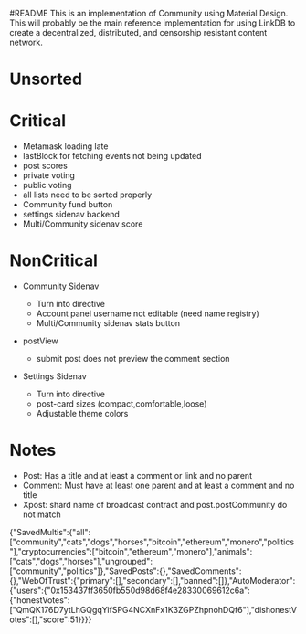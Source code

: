 #README
This is an implementation of Community using Material Design. This will probably be the main reference implementation for using LinkDB to create a decentralized, distributed, and censorship resistant content network.


Unsorted
========




Critical
========
- Metamask loading late
- lastBlock for fetching events not being updated
- post scores
- private voting
- public voting
- all lists need to be sorted properly
- Community fund button
- settings sidenav backend
- Multi/Community sidenav score


NonCritical
===========
- Community Sidenav
    - Turn into directive
    - Account panel username not editable (need name registry)
    - Multi/Community sidenav stats button
    
- postView
    - submit post does not preview the comment section

- Settings Sidenav
    - Turn into directive
    - post-card sizes (compact,comfortable,loose)
    - Adjustable theme colors
    
    
Notes
=====
- Post: Has a title and at least a comment or link and no parent
- Comment: Must have at least one parent and at least a comment and no title
- Xpost: shard name of broadcast contract and post.postCommunity do not match

{"SavedMultis":{"all":["community","cats","dogs","horses","bitcoin","ethereum","monero","politics"],"cryptocurrencies":["bitcoin","ethereum","monero"],"animals":["cats","dogs","horses"],"ungrouped":["community","politics"]},"SavedPosts":{},"SavedComments":{},"WebOfTrust":{"primary":[],"secondary":[],"banned":[]},"AutoModerator":{"users":{"0x153437ff3650fb550d98d68f4e28330069612c6a":{"honestVotes":["QmQK176D7ytLhGQgqYifSPG4NCXnFx1K3ZGPZhpnohDQf6"],"dishonestVotes":[],"score":51}}}}